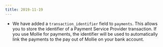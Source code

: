 ```yaml
---
title: 2019-11-19
---
```

* We have added a `transaction_identifier` field to `payments`. This allows you to store the identifier of a Payment Service Provider transaction. If you use Mollie for payments, the identifier will be used to automatically link the payments to the pay out of Mollie on your bank account. 
